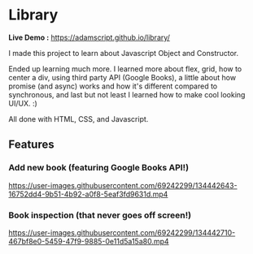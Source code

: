 # Library

**Live Demo :** <https://adamscript.github.io/library/>

I made this project to learn about Javascript Object and Constructor.

Ended up learning much more. I learned more about flex, grid, how to center a div, using third party API (Google Books), a little about how promise (and async) works and how it's different compared to synchronous, and last but not least I learned how to make cool looking UI/UX. :)

All done with HTML, CSS, and Javascript.

## Features

### Add new book (featuring **Google Books API!**)


https://user-images.githubusercontent.com/69242299/134442643-16752dd4-9b51-4b92-a0f8-5eaf3fd9631d.mp4



### Book inspection (that never goes off screen!)


https://user-images.githubusercontent.com/69242299/134442710-467bf8e0-5459-47f9-9885-0e11d5a15a80.mp4

